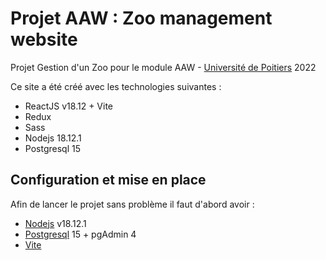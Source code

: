 # Projet AAW : Zoo management website
Projet Gestion d'un Zoo pour le module AAW - [Université de Poitiers](https://www.univ-poitiers.fr) 2022

Ce site a été créé avec les technologies suivantes : 
* ReactJS v18.12 + Vite 
* Redux
* Sass
* Nodejs 18.12.1
* Postgresql 15

## Configuration et mise en place ##

Afin de lancer le projet sans problème il faut d'abord avoir :
* [Nodejs](https://nodejs.org/en/) v18.12.1 
* [Postgresql](https://www.postgresql.org/download/) 15 + pgAdmin 4
* [Vite](https://vitejs.dev)
